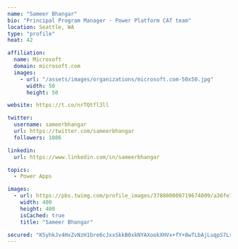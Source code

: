 ```yaml
---
name: "Sameer Bhangar"
bio: "Principal Program Manager - Power Platform CAT team"
location: Seattle, WA
type: "profile"
heat: 42

affiliation:
  name: Microsoft
  domain: microsoft.com
  images:
    - url: "/assets/images/organizations/microsoft.com-50x50.jpg"
      width: 50
      height: 50

website: https://t.co/nrTQtfl3ll

twitter:
  username: sameerbhangar
  url: https://twitter.com/sameerbhangar
  followers: 1086

linkedin:
  url: https://www.linkedin.com/in/sameerbhangar

topics:
  - Power Apps

images:
  - url: https://pbs.twimg.com/profile_images/378800000719674009/a36fe7ddfab1778b76e5793772e43798_400x400.jpeg
    width: 400
    height: 400
    isCached: true
    title: "Sameer Bhangar"

secured: "K5yhkJv4HxZvNzH1bre6cJxxSkkB0xkNYAXookXHVx+fY+8wTLbAjLuqpS7LrKi+k3K3BHyxGs5py2E2DMBcd9wyda6VVUdvbq/AzkAd9Nd1Ik+SqN8xINmRuq9ehhhjf8QwJKMDO7aONT76431fTdjHORYCbEbyi+0Iu1E/iqa21Z7s3REUrzROZrry4+VEw66Z0kpoay1obdr2jIMLnXoEr/k2AiJA4V8QYlk03bn358IAyIiXTY1zy/Ffu1qfJG0dkxSQpOKm3LqEDuZDOGF0ND9b9yr1pOk3drEfvuFrL0dDt2MhgCHD8+UhatPdG0RYozXogKmfh2oQ0Ls954wiZT6+8JYNGPm41CNCv6F3VdJkogXXczayHLy+ddvHwyvexcXkcvmkDNkX8LN6jm6Eeh+aQQrdvpJaHjMOlIU=;08giD7UKSGmQYalZZe1n8Q=="
---
```


